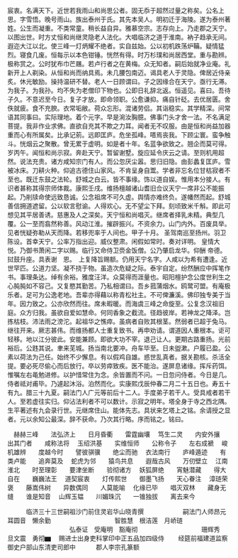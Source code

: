 <!-- { "loadSidebar": true } -->
宸衷。名满天下。近世若我雨山和尚思公者。固无忝于超然过量之称矣。公名上思。字雪悟。晚号雨山。族出泰州于氏。其先本吴人。明初迁于海陵。遂为泰州著姓。公生而凝重。不类常童。稍长益自异。雅慕空宗。志存向上。乃走郡之天宁。以图出世。时方丈恒和尚继灵隐老人法化。大唱临济之道于淮南。衲子趋承无间。遐迩大江以北。使三峰一灯炳耀不绝者。实自兹始。公以初机跌荡炉鞴。疑情猛烈。寝食几废。恒每示以本色钳锤。恍然有得。时万杉璞和尚居西堂。重与勘辨。极称赏之。公时犹布巾芒屩。若卢行者之在黄梅。众无知者。嗣后始就净业庵。礼新开上人剃染。从恒和尚而纳具焉。未几腰包南迈。谒具老人于灵隐。俾居近侍亲炙。休光敏励。操持温研不替。老人一日顾谓曰。子之因缘合在天宁。亟行无滞。为我子。为我孙。均不失为老僧印下物也。公即日礼辞北返。恒遥见。喜曰。吾待子久。不意迟至今日。复子才放。即命领职。公愈谦抑。痛自针砭。去优居匮。舍佚就疲。食不充腴。衣常垢敝。荷众忘形。混诸劳侣。其诣稳实。其学精深。间常语其同事曰。实际理地。着个元字。早是涴汝胸臆。佛事门头才舍一法。不名满足菩提。我非作业求佛。直欲自充其不欺之力耳。闻者无不叹服。由是恒和尚益加器重而心有所属矣。比承记莂。远即匡庐。危坐孤峰。嗒焉丧我。下顾尘寰。蛮争触斗。恍烟云之聚散。曾无累于虚明。如是者十年。名蓝争欲致之。翘企而莫可得。岁丙午。闻恒和尚示寂。奔赴天宁。暂留谢墅。旋应延令庆云之请。至则机用超然。说法充贵。诸方咸知宗门有人。而公忽厌尘嚣。思归旧隐。由彭蠡复匡庐。雪被冰床。刀耕火种。仰追古德住山家风。不肯呈身自鬻。学者非忘名位甘枯寂者不至也。既迁东鼓之法轮。舒城之白云。皆不事缘。饰以道自娱。惟用本分接人。有识者甚称其得宗师体裁。康熙壬戌。维扬檀越诸山耆旧佥议天宁一席非公不能振起。乃削牍命使远致恳诚。公念祖席不可久虚。舆情亦难终负。遂幡然而起。舒城善信拥道遮留。公以软言慰谕。人得欢心。无不望尘下拜。刻顷致米千斛。即此可想见其平居善诱。慈惠及人之深矣。天宁恒和尚唱灭。继席者择乳未精。典型几覆。公一至而翕然称善。风动江淮。摧辟振兴。不资余力。山门内外。百废具举。见者恍疑弥勒从天而降。若移兜率于人间也。甲子十月。
圣驾南巡至扬州。羽卫陈设。首幸天宁。公率万指出迎。威仪整肃。闲假如常时。奏对详明。
皇情大悦。乃御书萧闲二字以赐。临行又命侍卫赍金饭僧。公乃肇启龙华。仰酬
帝德。挝鼓升座。具表谢　恩。　上复降旨赐额。仍用天宁名字。人咸以为希有遭逢。近世罕匹。公道力坚。凝不挠于物。虽造次危疑之际。泰宇自定。纷然酬应中挥笔作书。事理条达。绰有余裕。雅度汪洋。众莫得而涯量也。昭阳檀护念公度世利生之心肫肫如不容己。又复愍其勤苦。乃私相谓曰。吾乡菰蒲烟水。鸥鹭可盟。有庵极乐者。足可为公逸老地。吾辈亦得藉以称青松社主。不可俾濂溪。佛印独专美于当年。因力致之。公亦欣然而往。席未暇暖。而海虞三峰之命旋至。公复念汉祖旧庭。众方归我。虽欲自爱如慧命。何同香象之截流。径趋彼岸。若神龙之降泽。岂拣枯枝。沛法雨之滂沱。起祖华之憔瘁。虽病者自败其根茎。然弱者已超于兔马。继往开来。厥志甚伟。而维扬都人士重复致书。再申劝请。谓道因人重根本。讵可轻移。地以江分彼此。安能兼顾。即欲大功不宰。退己让人。更期古路重扬。光前裕后。公韪其说。聿来芜城。扬当南北要冲。舟车毕至。日未盥漱。户履已盈。公素以荷法为己任。始终不少懈息。有以假鸡自雄。惑世乱真者。据关勘核。杀活全提。要必死尽偷心而后放行。卒以劳瘁致疾。医不能治。遂屏息诸缘。挥斥药饵。惟嘱左右黾勉进修。以护惜常住为念。余皆置而不问。一日忽问侍者。今日是几。侍者祗对甫毕。乃遽起沐浴。泊然而化。实康熙戊辰仲春二月二十五日也。寿五十有九。腊三十九夏。嗣法门人广元等前后十二人。手度弟子若干人。受具戒者若干人。至若虚往实归。仰沾法利者不可以数计。示寂之明年。塔全身于寺之西北隅。生平著述有九会录行世。元继席住山。能体先志。具状来乞塔上之铭。余请授之显者。元以余知公最深。辞不获命。乃次其行略。序而铭之。铭曰。

　赫赫三峰　　法弘济上　　日月昏衢　　雷霆幽壤
　笃生二灵　　内安外攘　　出其门者　　咸称法将
　玉绍洪基　　实维恒师　　公称令子　　左右成褫
　峻机雄辨　　度越今时　　譬彼骐骥　　绝尘而驰
　衣法南行　　庐峰遁迹　　有类卢能　　追奔莫及
　蛇虎为邻　　猿鸟共息　　遐哉古风　　万仞壁立
　江南淮北　　时至理彰　　要津坐断　　验彻诸方
　妖狐屏绝　　宵魅潜藏　　得大自在　　巍巍法王
　道契宸衷　　灯传熙世　　御墨飞扬　　天心眷注
　漳琏荣褒　　藤嵩伟树　　异数偶同　　人莫能喻
　化缘已毕　　唱灭双林　　藏身无缝　　谁是知音
　山辉玉韫　　川媚珠沉　　一锥独拔　　离去来今

　　　临济三十三世嗣祖沙门前住灵岩华山晓青撰
　　　　　　嗣法门人师昂元　耳圆音　懒余勤
　　　　　　　　　　智胜慧　根洁莲　月峤琏
　　　　　　　　　　弘泰证　受庵明　豁庵彻
　　　　　　　　　　珊辉秀　旦文震　勇彻▆
　赐进士出身吏科掌印中正五品加四级侍
　　经筵前福建道监察御史户部山东清吏司郎中
　　　郡人李宗孔篆额

